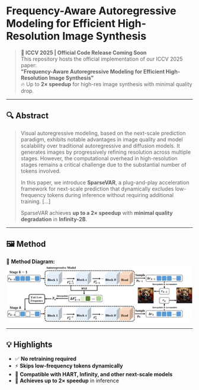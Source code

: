 # Frequency-Aware Autoregressive Modeling for Efficient High-Resolution Image Synthesis

> **📌 ICCV 2025 | Official Code Release Coming Soon**  
> This repository hosts the official implementation of our ICCV 2025 paper:  
> **"Frequency-Aware Autoregressive Modeling for Efficient High-Resolution Image Synthesis"**  
> 🔥 Up to **2× speedup** for high-res image synthesis with minimal quality drop.

---

## 🔍 Abstract

> Visual autoregressive modeling, based on the next-scale prediction paradigm, exhibits notable advantages in image quality and model scalability over traditional autoregressive and diffusion models. It generates images by progressively refining resolution across multiple stages. However, the computational overhead in high-resolution stages remains a critical challenge due to the substantial number of tokens involved.
>
> In this paper, we introduce **SparseVAR**, a plug-and-play acceleration framework for next-scale prediction that dynamically excludes low-frequency tokens during inference without requiring additional training. [...]
>
> SparseVAR achieves **up to a 2× speedup** with **minimal quality degradation** in **Infinity-2B**.

---

## 🖼️ Method


📄 **Method Diagram:**  
![Method Overview](assets/method_exit.png)

<!-- For inline image display after converting PDF to PNG -->
<!-- ![Method Overview](assets/method.png) -->

---

## 💡 Highlights

- ✅ **No retraining required**  
- ⚡ **Skips low-frequency tokens dynamically**  
- 🧩 **Compatible with HART, Infinity, and other next-scale models**  
- 🚀 **Achieves up to 2× speedup** in inference



<!--
---

## 📦 Code Release Plan

Planned release contents:

- [ ] Inference code with token skipping
- [ ] Pretrained checkpoints
- [ ] Scripts & documentation
- [ ] Evaluation and visualization tools -->

<!--## 📄 Citation

```bibtex
@inproceedings{chen2025frequencyaware,
  title     = {Frequency-Aware Autoregressive Modeling for Efficient High-Resolution Image Synthesis},
  author    = {Zhuokun Chen and Jugang Fan and Zhuowei Yu and Bohan Zhuang and Mingkui Tan},
  booktitle = {Proceedings of the IEEE/CVF International Conference on Computer Vision (ICCV)},
  year      = {2025}
}-->
